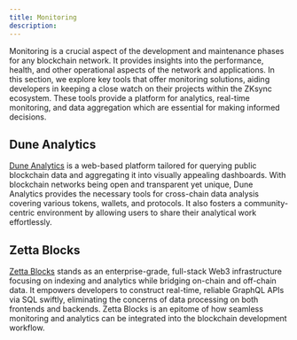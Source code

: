 ```yaml
---
title: Monitoring
description:
---
```


Monitoring is a crucial aspect of the development and maintenance phases for any blockchain
network. It provides insights into the performance, health, and other operational aspects of
the network and applications. In this section, we explore key tools that offer monitoring
solutions, aiding developers in keeping a close watch on their projects within the ZKsync
ecosystem. These tools provide a platform for analytics, real-time monitoring, and data
aggregation which are essential for making informed decisions.

## Dune Analytics

[Dune Analytics](https://dune.xyz/docs) is a web-based platform tailored for querying public
blockchain data and aggregating it into visually appealing dashboards. With blockchain networks
being open and transparent yet unique, Dune Analytics provides the necessary tools for
cross-chain data analysis covering various tokens, wallets, and protocols. It also fosters a
community-centric environment by allowing users to share their analytical work effortlessly.

## Zetta Blocks

[Zetta Blocks](https://www.zettablock.com/) stands as an enterprise-grade, full-stack Web3
infrastructure focusing on indexing and analytics while bridging on-chain and off-chain data.
It empowers developers to construct real-time, reliable GraphQL APIs via SQL swiftly,
eliminating the concerns of data processing on both frontends and backends. Zetta Blocks is an
epitome of how seamless monitoring and analytics can be integrated into the blockchain
development workflow.
